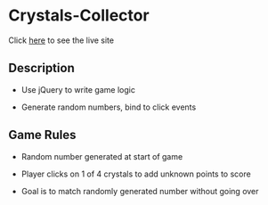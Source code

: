 # Crystals-Collector

Click [here](https://benrgarcia.github.io/Crystals-Collector/) to see the live site

## Description

* Use jQuery to write game logic

* Generate random numbers, bind to click events

## Game Rules

* Random number generated at start of game

* Player clicks on 1 of 4 crystals to add unknown points to score

* Goal is to match randomly generated number without going over